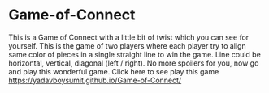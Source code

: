 # Game-of-Connect
This is a Game of Connect with a little bit of twist which you can see for yourself. This is the game of two players where each player try to align same color of pieces in a single straight line to win the game. Line could be horizontal, vertical, diagonal (left / right). No more spoilers for you, now go and play this wonderful game.
Click here to see play this game https://yadavboysumit.github.io/Game-of-Connect/
